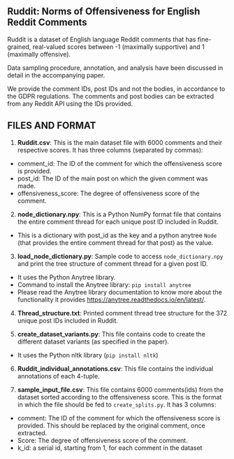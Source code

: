 Ruddit: Norms of Offensiveness for English Reddit Comments
----------------------------------------------------------

Ruddit is a dataset of English language Reddit comments that has fine-grained, real-valued scores between -1 (maximally supportive) and 1 (maximally offensive).

Data sampling procedure, annotation, and analysis have been discussed in detail in the accompanying paper.

We provide the comment IDs, post IDs and not the bodies, in accordance to the GDPR regulations. The comments and post bodies can be extracted from any Reddit API using the IDs provided. 

FILES AND FORMAT
----------------

1. **Ruddit.csv**: This is the main dataset file with 6000 comments and their respective scores. 
It has three columns (separated by commas):
- comment_id: The ID of the comment for which the offensiveness score is provided.
- post_id: The ID of the main post on which the given comment was made. 
- offensiveness_score: The degree of offensiveness score of the comment.

2. **node_dictionary.npy**: This is a Python NumPy format file that contains the entire comment thread for each unique post ID included in Ruddit.
- This is a dictionary with post_id as the key and a python anytree `Node` (that provides the entire comment thread for that post) as the value.

3. **load_node_dictionary.py**: Sample code to access `node_dictionary.npy` and print the tree structure of comment thread for a given post ID.
- It uses the Python Anytree library. 
- Command to install the Anytree library: `pip install anytree`
- Please read the Anytree library documentation to know more about the functionality it provides <https://anytree.readthedocs.io/en/latest/>. 

4. **Thread_structure.txt**: Printed comment thread tree structure for the 372 unique post IDs included in Ruddit.

5. **create_dataset_variants.py**: This file contains code to create the different dataset variants (as specified in the paper).
- It uses the Python nltk library (`pip install nltk`)

6. **Ruddit_individual_annotations.csv**: This file contains the individual annotations of each 4-tuple.

7. **sample_input_file.csv**: This file contains 6000 comments(ids) from the dataset sorted according to the offensiveness score. This is the format in which the file should be fed to `create_splits.py`. It has 3 columns:
- comment: The ID of the comment for which the offensiveness score is provided. This should be replaced by the original comment, once extracted.
- Score: The degree of offensiveness score of the comment.
- k_id: a serial id, starting from 1, for each comment in the dataset 
